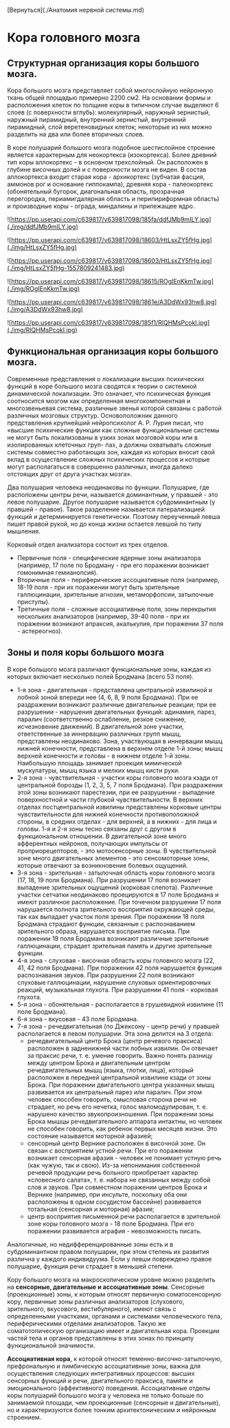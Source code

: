 [Вернуться](./Анатомия нервной системы.md)

# Кора головного мозга

## Структурная организация коры большого мозга.
Кора большого мозга представляет собой многослойную нейронную ткань общей площадью примерно 2200 см2. На основании формы и расположения клеток по толщине коры в типичном случае выделяют 6 слоев (с поверхности вглубь): молекулярный, наружный зернистый, наружный пирамидный, внутренний зернистый, внутренний пирамидный, слой веретеновидных клеток; некоторые из них можно разделить на два или более вторичных слоев.

В коре полушарий большого мозга подобное шестислойное строение является характерным для неокортекса (изокортекса). Более древний тип коры аллокортекс - в основном трехслойный. Он расположен в глубине височных долей и с поверхности мозга не виден. В состав аллокортекса входит старая кора - архикортекс (зубчатая фасция, аммонов рог и основание гиппокампа), древняя кора - палеокортекс (обонятельный бугорок, диагональная область, прозрачная перегородка, периамигдалярная область и перипириформная область) и производные коры - ограда, миндалины и прилежащее ядро.

![https://pp.userapi.com/c639817/v639817098/185fa/ddfJMb9mILY.jpg](./img/ddfJMb9mILY.jpg)

![https://pp.userapi.com/c639817/v639817098/18603/HtLsxZY5fHg.jpg](./img/HtLsxZY5fHg.jpg)

![https://pp.userapi.com/c639817/v639817098/18603/HtLsxZY5fHg.jpg](./img/HtLsxZY5fHg-1557809241483.jpg)

![https://pp.userapi.com/c639817/v639817098/18615/ROgIEnKkmTw.jpg](./img/ROgIEnKkmTw.jpg)

![https://pp.userapi.com/c639817/v639817098/1861e/A3DdWx93hw8.jpg](./img/A3DdWx93hw8.jpg)

![https://pp.userapi.com/c639817/v639817098/185f1/RlQHMsPcokI.jpg](./img/RlQHMsPcokI.jpg)

## Функциональная организация коры большого мозга.

Современные представления о локализации высших психических функций в коре большого мозга сводятся к теории о системной динамической локализации. Это означает, что психическая функция соотносится мозгом как определенная многокомпонентная и многозвеньевая система, различные звенья которой связаны с работой различных мозговых структур. Основоположник данного представления крупнейший нейропсихолог А. Р. Лурия писал, что «высшие психические функции как сложные функциональные системы не могут быть локализованы в узких зонах мозговой коры или в изолированных клеточных груп- пах, а должны охватывать сложные системы совместно работающих зон, каждая из которых вносит свой вклад в осуществление сложных психических процессов и которые могут располагаться в совершенно различных, иногда далеко отстоящих друг от друга участках мозга».

Два полушария человека неодинаковы по функции. Полушарие, где расположены центры речи, называется доминантным, у правшей - это левое полушарие. Другое полушарие называется субдоминантным (у правшей - правое). Такое разделение называется латерализацией функций и детерминируется генетически. Поэтому переученный левша пишет правой рукой, но до конца жизни остается левшой по типу мышления.

Корковый отдел анализатора состоит из трех отделов.
* Первичные поля - специфические ядерные зоны анализатора (например, 17 поле по Бродману - при его поражении возникает гомонимная гемианопсия).
* Вторичные поля - периферические ассоциативные поля (например, 18-19 поля - при их поражении могут быть зрительные галлюцинации, зрительные агнозии, метаморфопсии, затылочные приступы).
* Третичные поля - сложные ассоциативные поля, зоны перекрытия нескольких анализаторов (например, 39-40 поля - при их поражении возникают апраксия, акалькулия, при поражении 37 поля - астереогноз).

## Зоны и поля коры большого мозга

В коре большого мозга различают функциональные зоны, каждая из которых включает несколько полей Бродмана (всего 53 поля).

* 1-я зона - двигательная - представлена центральной извилиной и лобной зоной впереди нее (4, 6, 8, 9 поля Бродмана). При ее раздражении возникают различные двигательные реакции; при ее разрушении - нарушения двигательных функций: адинамия, парез, паралич (соответственно ослабление, резкое снижение, исчезновение движений). В двигательной зоне участки, ответственные за иннервацию различных групп мышц, представлены неодинаково. Зона, участвующая в иннервации мышц нижней конечности, представлена в верхнем отделе 1-й зоны; мышц верхней конечности и головы - в нижнем отделе 1-й зоны. Наибольшую площадь занимает проекция мимической мускулатуры, мышц языка и мелких мышц кисти руки.
* 2-я зона - чувствительная - участки коры головного мозга кзади от центральной борозды (1, 2, 3, 5, 7 поля Бродмана). При раздражении этой зоны возникают парестезии, при ее разрушении - выпадение поверхностной и части глубокой чувствительности. В верхних отделах постцентральной извилины представлены корковые центры чувствительности для нижней конечности противоположной стороны, в средних отделах - для верхней, а в нижних - для лица и головы.
1-я и 2-я зоны тесно связаны друг с другом в функциональном отношении. В двигательной зоне много афферентных нейронов, получающих импульсы от проприорецепторов, - это мотосенсорные зоны. В чувствительной зоне много двигательных элементов - это сенсомоторные зоны, которые отвечают за возникновение болевых ощущений.
* 3-я зона - зрительная - затылочная область коры головного мозга (17, 18, 19 поля Бродмана). При разрушении 17 поля возникает выпадение зрительных ощущений (корковая слепота). Различные участки сетчатки неодинаково проецируются в 17 поле Бродмана и имеют различное расположение. При точечном разрушении 17 поля нарушается полнота зрительного восприятия окружающей среды, так как выпадает участок поля зрения. При поражении 18 поля Бродмана страдают функции, связанные с распознаванием зрительного образа, нарушается восприятие письма. При поражении 19 поля Бродмана возникают различные зрительные галлюцинации, страдает зрительная память и другие зрительные функции.
* 4-я зона - слуховая - височная область коры головного мозга (22, 41, 42 поля Бродмана). При поражении 42 поля нарушается функция распознавания звуков. При разрушении 22 поля возникают слуховые галлюцинации, нарушение слуховых ориентировочных реакций, музыкальная глухота. При разрушении 41 поля - корковая глухота.
* 5-я зона - обонятельная - располагается в грушевидной извилине (11 поле Бродмана).
* 6-я зона - вкусовая - 43 поле Бродмана.
* 7-я зона - речедвигательная (по Джексону - центр речи) у правшей располагается в левом полушарии. Эта зона делится на 3 отдела:
	* речедвигательный центр Брока (центр речевого праксиса) расположен в задненижней части лобных извилин. Он отвечает за праксис речи, т. е. умение говорить. Важно понять разницу между центром Брока и двигательным центром речедвигательных мышц (языка, глотки, лица), который расположен в передней центральной извилине кзади от зоны Брока. При поражении двигательного центра указанных мышц развивается их центральный парез или паралич. При этом человек способен говорить, смысловая сторона речи не страдает, но речь его нечетка, голос маломодулирован, т. е. нарушено качество звукопроизношения. При поражении зоны Брока мышцы речедвигательного аппарата интактны, но человек не способен говорить, как ребенок первых месяцев жизни. Это состояние называется моторной афазией;
	* сенсорный центр Вернике расположен в височной зоне. Он связан с восприятием устной речи. При его поражении возникает сенсорная афазия - человек не понимает устную речь (как чужую, так и свою). Из-за непонимания собственной речевой продукции речь больного приобретает характер «словесного салата», т. е. набора не связанных между собой слов и звуков.
При совместном поражении центров Брока и Вернике (например, при инсульте, поскольку оба они расположены в одном сосудистом бассейне) развивается тотальная (сенсорная и моторная) афазия;
	* центр восприятия письменной речи располагается в зрительной зоне коры головного мозга - 18 поле Бродмана. При его поражении развивается аграфия - невозможность писать.

Аналогичные, но недифференцированные зоны есть и в субдоминантном правом полушарии, при этом степень их развития различна у каждого индивидуума. Если у левши повреждено правое полушарие, функция речи страдает в меньшей степени.

Кору большого мозга на макроскопическом уровне можно разделить на **сенсорные, двигательные и ассоциативные зоны**. Сенсорные (проекционные) зоны, к которым относят первичную соматосенсорную кору, первичные зоны различных анализаторов (слухового, зрительного, вкусового, вестибулярного), имеют связь с определенными участками, органами и системами человеческого тела, периферическими отделами анализаторов. Такую же соматотопическую организацию имеет и двигательная кора. Проекции частей тела и органов представлены в этих зонах по принципу функциональной значимости.

**Ассоциативная кора**, к которой относят теменно-височно-затылочную, префрональную и лимбическую ассоциативные зоны, важна для осуществления следующих интегративных процессов: высших сенсорных функций и речи, двигательного праксиса, памяти и эмоционального (аффективного) поведения. Ассоциативные отделы коры полушарий большого мозга у человека не только больше по занимаемой площади, чем проекционные (сенсорные и двигательные), но и характеризуются более тонким архитектоническим и нейронным строением.

